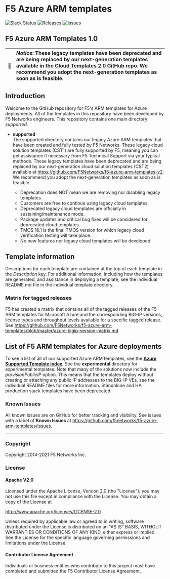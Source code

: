 # F5 Azure ARM templates

[![Slack Status](https://f5cloudsolutions.herokuapp.com/badge.svg)](https://f5cloudsolutions.herokuapp.com)
[![Releases](https://img.shields.io/github/release/f5networks/f5-azure-arm-templates.svg)](https://github.com/f5networks/f5-azure-arm-templates/releases)
[![Issues](https://img.shields.io/github/issues/f5networks/f5-azure-arm-templates.svg)](https://github.com/f5networks/f5-azure-arm-templates/issues)
  

## F5 Azure ARM Templates 1.0

| :eyes:    | ***Notice***: These legacy templates have been deprecated and are being replaced by our next-generation templates available in the [Cloud Templates 2.0 GitHub repo](https://github.com/F5Networks/f5-azure-arm-templates-v2). We recommend you adopt the next-generation templates as soon as is feasible. |
|---------------|:------------------------|  

## Introduction

Welcome to the GitHub repository for F5's ARM templates for Azure deployments. All of the templates in this repository have been developed by F5 Networks engineers. This repository contains one main directory: *supported*.

- **supported**<br>
  The supported directory contains our legacy Azure ARM templates that have been created and fully tested by F5 Networks. These legacy cloud solution templates (CST1) are fully supported by F5, meaning you can get assistance if necessary from F5 Technical Support via your typical methods. These legacy templates have been deprecated and are being replaced by our next-generation cloud solution templates (CST2) available at https://github.com/F5Networks/f5-azure-arm-templates-v2. We recommend you adopt the next-generation templates as soon as is feasible.
  
  - Deprecation does NOT mean we are removing nor disabling legacy templates.
  - Customers are free to continue using legacy cloud templates.
  - Deprecated legacy cloud templates are officially in sustaining/maintenance mode.
  - Package updates and critical bug fixes will be considered for deprecated cloud templates.
  - TMOS 16.1 is the final TMOS version for which legacy cloud verification testing will take place.
  - No new features nor legacy cloud templates will be developed.


## Template information

Descriptions for each template are contained at the top of each template in the *Description* key.
For additional information, including how the templates are generated, and assistance in deploying a template, see the individual README.md file in the individual template directory.

### Matrix for tagged releases

F5 has created a matrix that contains all of the tagged releases of the F5 ARM templates for Microsoft Azure and the corresponding BIG-IP versions, license types and throughput levels available for a specific tagged release. See https://github.com/F5Networks/f5-azure-arm-templates/blob/master/azure-bigip-version-matrix.md

## List of F5 ARM templates for Azure deployments

To see a list of all of our supported Azure ARM templates, see the **[Azure Supported Template index](https://github.com/F5Networks/f5-azure-arm-templates/blob/master/template-index.md)**. See the **experimental** directory for experimental templates.
Note that many of the solutions now include the *provisionPublicIP* option.  This means that the templates deploy without creating or attaching any public IP addresses to the BIG-IP VEs, see the individual README files for more information.
Standalone and HA production stack templates have been deprecated.

### Known Issues
All known issues are on GitHub for better tracking and visibility. See issues with a label of **Known Issues** at https://github.com/f5networks/f5-azure-arm-templates/issues.


---



### Copyright

Copyright 2014-2021 F5 Networks Inc.

### License

#### Apache V2.0

Licensed under the Apache License, Version 2.0 (the "License"); you may not use
this file except in compliance with the License. You may obtain a copy of the
License at

http://www.apache.org/licenses/LICENSE-2.0

Unless required by applicable law or agreed to in writing, software
distributed under the License is distributed on an "AS IS" BASIS,
WITHOUT WARRANTIES OR CONDITIONS OF ANY KIND, either express or implied.
See the License for the specific language governing permissions and limitations
under the License.

#### Contributor License Agreement

Individuals or business entities who contribute to this project must have
completed and submitted the F5 Contributor License Agreement.

